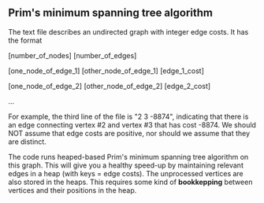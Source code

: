Prim's minimum spanning tree algorithm
----------------------------------------------
The text file describes an undirected graph with integer edge costs. It
has the format

[number_of_nodes] [number_of_edges]

[one_node_of_edge_1] [other_node_of_edge_1] [edge_1_cost]

[one_node_of_edge_2] [other_node_of_edge_2] [edge_2_cost]

...

For example, the third line of the file is "2 3 -8874", indicating that
there is an edge connecting vertex #2 and vertex #3 that has cost
-8874. We should NOT assume that edge costs are positive, nor should we
assume that they are distinct.

The code runs heaped-based Prim's minimum spanning tree algorithm on
this graph. This will give you a healthy speed-up by maintaining
relevant edges in a heap (with keys = edge costs). The unprocessed
vertices are also stored in the heaps. This requires some kind of
**bookkepping** between vertices and their positions in the heap. 
